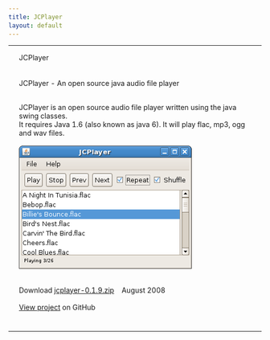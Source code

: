 ```yaml
---
title: JCPlayer
layout: default
---
```


<table class="content">
    <tbody>
        <tr>
            <td class="navtop_left"></td>
            <td class="navtop_mid">
                <p style="float: left;">JCPlayer</p>
            </td>
            <td class="navtop_right"></td>
        </tr>
        <tr>
            <td class="navmid_left"></td>
            <td id="contentId" class="content_mid">
                <p class="header">JCPlayer - An open source java audio file player</p>
                <p class="maintext">            
	                <br />
	                JCPlayer is an open source audio file player written using the java swing classes. <br />
	                It requires Java 1.6 (also known as java 6). It will play flac, mp3, ogg and wav files. <br /><br />
	                <img src="/images/Screenshot-JCPlayer-big.png" alt="JCPlayer screenshot" class="izq" />
	                <br />
	                <br />
	            </p>
	            <p class="maintext">
	                Download&nbsp;<a href="jcplayer-0.1.9.zip">jcplayer-0.1.9.zip</a> &nbsp;&nbsp; August 2008<br /><br />
                        <a href='https://github.com/johncheetham/jcplayer'>View project</a> on GitHub<br /><br />
                </p>         
            </td>
            <td class="navmid_right"></td>
        </tr>
        <tr>
            <td class="navbot_left"></td>
            <td class="navbot_mid"></td>
            <td class="navbot_right"></td>
        </tr>
    </tbody>
</table>

